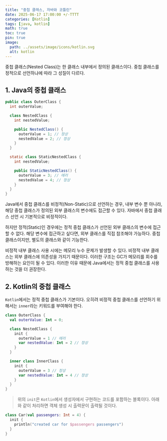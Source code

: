 ```yaml
---
title: "중첩 클래스, 자바와 코틀린"
date: 2025-06-17 17:00:00 +/-TTTT
categories: [Kotlin]
tags: [java, kotlin]
math: true
toc: true
pin: true
image:
  path: ../assets/image/icons/kotlin.svg
  alt: kotlin
---
```


중첩 클래스(Nested Class)는 한 클래스 내부에서 정의된 클래스이다. 중첩 클래스를 정적으로 선언하냐에 따라 그 성질이 다르다. 

## 1. Java의 중첩 클래스

```java
public class OuterClass {
  int outerValue;

  class NestedClass {
    int nestedValue;

    public NestedClass() {
      outerValue = 1; // 정상
      nestedValue = 2; // 정상
    }
  }

  static class StaticNestedClass {
    int nestedValue;

    public StaticNestedClass() {
      outerValue = 3; // 에러
      nestedValue = 4; // 정상
    }
  }
}
```

Java에서 중첩 클래스를 비정적(Non-Static)으로 선언하는 경우, 내부 변수 뿐 아니라, 해당 중첩 클래스가 정의된 외부 클래스의 변수에도 접근할 수 있다. 자바에서 중첩 클래스 선언 시 기본적으로 비정적이다.

하지만 정적(Static)인 경우에는 정적 중첩 클래스가 선언된 외부 클래스의 변수에 접근할 수 없다. 해당 변수에 접근하고 싶다면, 외부 클래스를 직접 참조해야 가능하다. 중첩 클래스이지만, 별도의 클래스와 같이 기능한다. 

비정적 내부 클래스 사용 시에는 메모리 누수 문제가 발생할 수 있다. 비정적 내부 클래스는 외부 클래스에 의존성을 가지기 때문이다. 이러한 구조는 GC가 메모리를 회수를 방해하는 요인이 될 수 있다. 이러한 이유 때문에 Java에서는 정적 중첩 클래스를 사용하는 것을 더 권장한다.

## 2. Kotlin의 중첩 클래스

`Kotlin`에서는 정적 중첩 클래스가 기본이다. 오히려 비정적 중첩 클래스를 선언하기 위해서는 `inner`라는 키워드를 부여해야 한다. 

```kotlin
class OuterClass {
  val outerValue: Int = 0;

  class NestedClass {
    init {
      outerValue = 1 // 에러
      var nestedValue: Int = 2 // 정상 
    }
  }

  inner class InnerClass {
    init {
      outerValue = 3 // 정상 
      var nestedValue: Int = 4 // 정상 
    }
  }
}
```

> 위의 `init`은 `Kotlin`에서 생성자에서 구현하는 코드를 포함하는 블록이다. 아래와 같이 처리하면 객체 생성 시 출력문이 출력될 것이다. 

```kotlin
class Car(val passengers: Int = 4) {
  init {
    println("created car for $passengers passengers")
  }
}
```